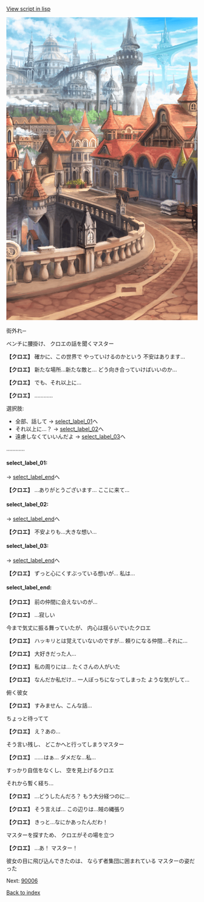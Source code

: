 [View script in lisp](../scripts/10331202.txt)

![town.png](../images/backgrounds/town.png)

街外れ─

ベンチに腰掛け、
クロエの話を聞くマスター

**【クロエ】**
確かに、この世界で
やっていけるのかという
不安はあります…

**【クロエ】**
新たな場所…新たな敵と…
どう向き合っていけばいいのか…

**【クロエ】**
でも、それ以上に…

**【クロエ】**
…………

選択肢:
- 全部、話して → [select_label_01](#select_label_01)へ
- それ以上に…？ → [select_label_02](#select_label_02)へ
- 遠慮しなくていいんだよ → [select_label_03](#select_label_03)へ

…………

#### select_label_01:
 → [select_label_end](#select_label_end)へ

**【クロエ】**
…ありがとうございます…
ここに来て…

#### select_label_02:
 → [select_label_end](#select_label_end)へ

**【クロエ】**
不安よりも…大きな想い…

#### select_label_03:
 → [select_label_end](#select_label_end)へ

**【クロエ】**
ずっと心にくすぶっている想いが…
私は…

#### select_label_end:

**【クロエ】**
前の仲間に会えないのが…

**【クロエ】**
…寂しい

今まで気丈に振る舞っていたが、
内心は揺らいでいたクロエ

**【クロエ】**
ハッキリとは覚えていないのですが…
頼りになる仲間…それに…

**【クロエ】**
大好きだった人…

**【クロエ】**
私の周りには…
たくさんの人がいた

**【クロエ】**
なんだか私だけ…
一人ぼっちになってしまった
ような気がして…

俯く彼女

**【クロエ】**
すみません、こんな話…

ちょっと待ってて

**【クロエ】**
え？あの…

そう言い残し、
どこかへと行ってしまうマスター

**【クロエ】**
……はぁ…
ダメだな…私…

すっかり自信をなくし、
空を見上げるクロエ

それから暫く経ち…

**【クロエ】**
…どうしたんだろ？
もう大分経つのに…

**【クロエ】**
そう言えば…
この辺りは…賊の縄張り

**【クロエ】**
きっと…なにかあったんだわ！

マスターを探すため、
クロエがその場を立つ

**【クロエ】**
…あ！
マスター！

彼女の目に飛び込んできたのは、
ならず者集団に囲まれている
マスターの姿だった

Next: [90006](90006.md)

[Back to index](index.md)
